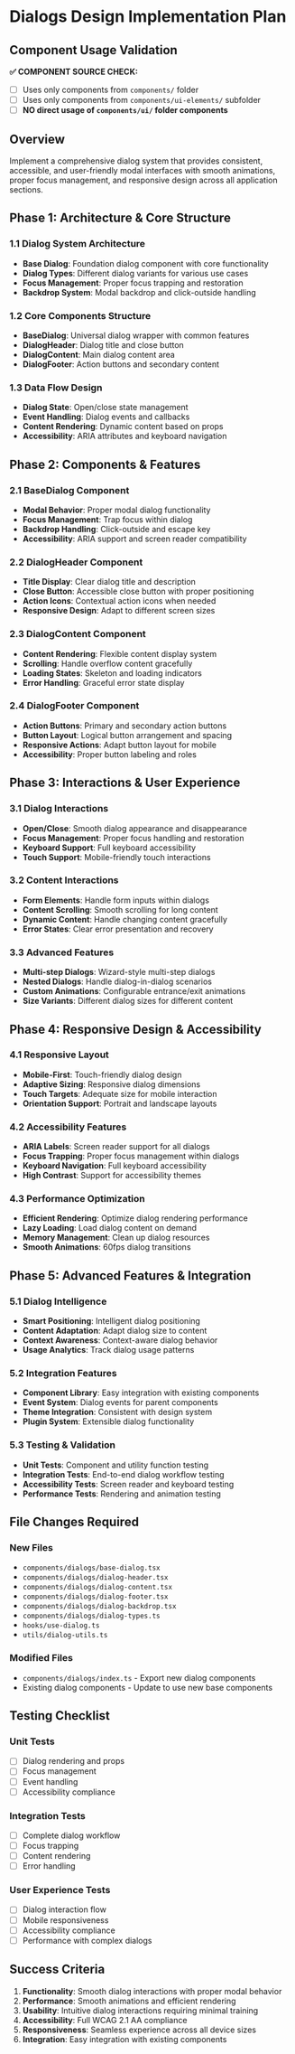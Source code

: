 # Dialogs Design Implementation Plan

## Component Usage Validation
**✅ COMPONENT SOURCE CHECK:**
- [ ] Uses only components from `components/` folder
- [ ] Uses only components from `components/ui-elements/` subfolder
- [ ] **NO direct usage of `components/ui/` folder components**

## Overview
Implement a comprehensive dialog system that provides consistent, accessible, and user-friendly modal interfaces with smooth animations, proper focus management, and responsive design across all application sections.

## Phase 1: Architecture & Core Structure

### 1.1 Dialog System Architecture
- **Base Dialog**: Foundation dialog component with core functionality
- **Dialog Types**: Different dialog variants for various use cases
- **Focus Management**: Proper focus trapping and restoration
- **Backdrop System**: Modal backdrop and click-outside handling

### 1.2 Core Components Structure
- **BaseDialog**: Universal dialog wrapper with common features
- **DialogHeader**: Dialog title and close button
- **DialogContent**: Main dialog content area
- **DialogFooter**: Action buttons and secondary content

### 1.3 Data Flow Design
- **Dialog State**: Open/close state management
- **Event Handling**: Dialog events and callbacks
- **Content Rendering**: Dynamic content based on props
- **Accessibility**: ARIA attributes and keyboard navigation

## Phase 2: Components & Features

### 2.1 BaseDialog Component
- **Modal Behavior**: Proper modal dialog functionality
- **Focus Management**: Trap focus within dialog
- **Backdrop Handling**: Click-outside and escape key
- **Accessibility**: ARIA support and screen reader compatibility

### 2.2 DialogHeader Component
- **Title Display**: Clear dialog title and description
- **Close Button**: Accessible close button with proper positioning
- **Action Icons**: Contextual action icons when needed
- **Responsive Design**: Adapt to different screen sizes

### 2.3 DialogContent Component
- **Content Rendering**: Flexible content display system
- **Scrolling**: Handle overflow content gracefully
- **Loading States**: Skeleton and loading indicators
- **Error Handling**: Graceful error state display

### 2.4 DialogFooter Component
- **Action Buttons**: Primary and secondary action buttons
- **Button Layout**: Logical button arrangement and spacing
- **Responsive Actions**: Adapt button layout for mobile
- **Accessibility**: Proper button labeling and roles

## Phase 3: Interactions & User Experience

### 3.1 Dialog Interactions
- **Open/Close**: Smooth dialog appearance and disappearance
- **Focus Management**: Proper focus handling and restoration
- **Keyboard Support**: Full keyboard accessibility
- **Touch Support**: Mobile-friendly touch interactions

### 3.2 Content Interactions
- **Form Elements**: Handle form inputs within dialogs
- **Content Scrolling**: Smooth scrolling for long content
- **Dynamic Content**: Handle changing content gracefully
- **Error States**: Clear error presentation and recovery

### 3.3 Advanced Features
- **Multi-step Dialogs**: Wizard-style multi-step dialogs
- **Nested Dialogs**: Handle dialog-in-dialog scenarios
- **Custom Animations**: Configurable entrance/exit animations
- **Size Variants**: Different dialog sizes for different content

## Phase 4: Responsive Design & Accessibility

### 4.1 Responsive Layout
- **Mobile-First**: Touch-friendly dialog design
- **Adaptive Sizing**: Responsive dialog dimensions
- **Touch Targets**: Adequate size for mobile interaction
- **Orientation Support**: Portrait and landscape layouts

### 4.2 Accessibility Features
- **ARIA Labels**: Screen reader support for all dialogs
- **Focus Trapping**: Proper focus management within dialogs
- **Keyboard Navigation**: Full keyboard accessibility
- **High Contrast**: Support for accessibility themes

### 4.3 Performance Optimization
- **Efficient Rendering**: Optimize dialog rendering performance
- **Lazy Loading**: Load dialog content on demand
- **Memory Management**: Clean up dialog resources
- **Smooth Animations**: 60fps dialog transitions

## Phase 5: Advanced Features & Integration

### 5.1 Dialog Intelligence
- **Smart Positioning**: Intelligent dialog positioning
- **Content Adaptation**: Adapt dialog size to content
- **Context Awareness**: Context-aware dialog behavior
- **Usage Analytics**: Track dialog usage patterns

### 5.2 Integration Features
- **Component Library**: Easy integration with existing components
- **Event System**: Dialog events for parent components
- **Theme Integration**: Consistent with design system
- **Plugin System**: Extensible dialog functionality

### 5.3 Testing & Validation
- **Unit Tests**: Component and utility function testing
- **Integration Tests**: End-to-end dialog workflow testing
- **Accessibility Tests**: Screen reader and keyboard testing
- **Performance Tests**: Rendering and animation testing

## File Changes Required

### New Files
- `components/dialogs/base-dialog.tsx`
- `components/dialogs/dialog-header.tsx`
- `components/dialogs/dialog-content.tsx`
- `components/dialogs/dialog-footer.tsx`
- `components/dialogs/dialog-backdrop.tsx`
- `components/dialogs/dialog-types.ts`
- `hooks/use-dialog.ts`
- `utils/dialog-utils.ts`

### Modified Files
- `components/dialogs/index.ts` - Export new dialog components
- Existing dialog components - Update to use new base components

## Testing Checklist

### Unit Tests
- [ ] Dialog rendering and props
- [ ] Focus management
- [ ] Event handling
- [ ] Accessibility compliance

### Integration Tests
- [ ] Complete dialog workflow
- [ ] Focus trapping
- [ ] Content rendering
- [ ] Error handling

### User Experience Tests
- [ ] Dialog interaction flow
- [ ] Mobile responsiveness
- [ ] Accessibility compliance
- [ ] Performance with complex dialogs

## Success Criteria

1. **Functionality**: Smooth dialog interactions with proper modal behavior
2. **Performance**: Smooth animations and efficient rendering
3. **Usability**: Intuitive dialog interactions requiring minimal training
4. **Accessibility**: Full WCAG 2.1 AA compliance
5. **Responsiveness**: Seamless experience across all device sizes
6. **Integration**: Easy integration with existing components
